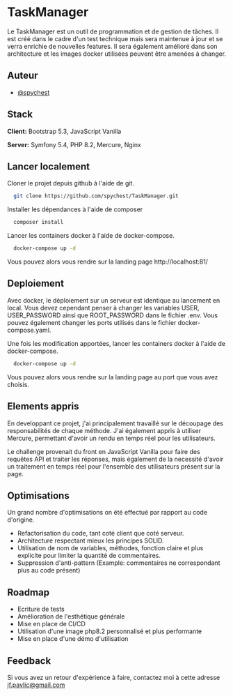 
# TaskManager
Le TaskManager est un outil de programmation et de gestion de tâches. 
Il est créé dans le cadre d'un test technique mais sera maintenue à jour et se verra 
enrichie de nouvelles features. Il sera également amélioré dans son architecture et les 
images docker utilisées peuvent être amenées à changer.

## Auteur
- [@spychest](https://www.github.com/spychest)


## Stack
**Client:** Bootstrap 5.3, JavaScript Vanilla

**Server:** Symfony 5.4, PHP 8.2, Mercure, Nginx

## Lancer localement
Cloner le projet depuis github à l'aide de git.
```bash
  git clone https://github.com/spychest/TaskManager.git
```
Installer les dépendances à l'aide de composer
```bash
  composer install
```
Lancer les containers docker à l'aide de docker-compose.
```bash
  docker-compose up -d
```
Vous pouvez alors vous rendre sur la landing page http://localhost:81/


## Deploiement
Avec docker, le déploiement sur un serveur est identique au lancement en local. 
Vous devez cependant penser à changer les variables USER, USER_PASSWORD ainsi que 
ROOT_PASSWORD dans le fichier .env. Vous pouvez également changer les ports utilisés 
dans le fichier docker-compose.yaml.

Une fois les modification apportées, lancer les containers docker à l'aide de 
docker-compose.
```bash
  docker-compose up -d
```
Vous pouvez alors vous rendre sur la landing page au port que vous avez choisis.

## Elements appris
En developpant ce projet, j'ai principalement travaillé sur le découpage des 
responsabilités de chaque méthode. J'ai également appris à utiliser Mercure, 
permettant d'avoir un rendu en temps réel pour les utilisateurs.

Le challenge provenait du front en JavaScript Vanilla pour faire des requêtes API et 
traiter les réponses, mais également de la necessité d'avoir un traitement en temps 
réel pour l'ensemble des utilisateurs présent sur la page.

## Optimisations
Un grand nombre d'optimisations on été effectué par rapport au code d'origine.
- Refactorisation du code, tant coté client que coté serveur. 
- Architecture respectant mieux les principes SOLID. 
- Utilisation de nom de variables, méthodes, fonction claire et plus explicite pour limiter la quantité de commentaires.
- Suppression d'anti-pattern (Example: commentaires ne correspondant plus au code présent)

## Roadmap
- Ecriture de tests
- Amélioration de l'esthétique générale
- Mise en place de CI/CD
- Utilisation d'une image php8.2 personnalisé et plus performante
- Mise en place d'une démo d'utilisation


## Feedback
Si vous avez un retour d'expérience à faire, contactez moi à cette adresse jf.pavlic@gmail.com
